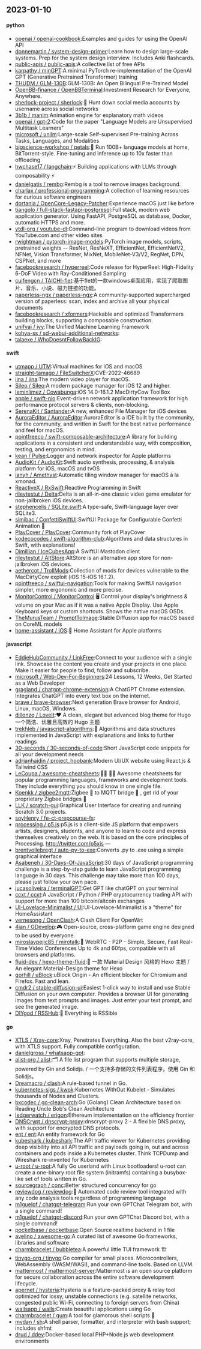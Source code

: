 ## 2023-01-10

#### python
* [openai / openai-cookbook](https://github.com/openai/openai-cookbook):Examples and guides for using the OpenAI API
* [donnemartin / system-design-primer](https://github.com/donnemartin/system-design-primer):Learn how to design large-scale systems. Prep for the system design interview. Includes Anki flashcards.
* [public-apis / public-apis](https://github.com/public-apis/public-apis):A collective list of free APIs
* [karpathy / minGPT](https://github.com/karpathy/minGPT):A minimal PyTorch re-implementation of the OpenAI GPT (Generative Pretrained Transformer) training
* [THUDM / GLM-130B](https://github.com/THUDM/GLM-130B):GLM-130B: An Open Bilingual Pre-Trained Model
* [OpenBB-finance / OpenBBTerminal](https://github.com/OpenBB-finance/OpenBBTerminal):Investment Research for Everyone, Anywhere.
* [sherlock-project / sherlock](https://github.com/sherlock-project/sherlock):🔎
Hunt down social media accounts by username across social networks
* [3b1b / manim](https://github.com/3b1b/manim):Animation engine for explanatory math videos
* [openai / gpt-2](https://github.com/openai/gpt-2):Code for the paper "Language Models are Unsupervised Multitask Learners"
* [microsoft / unilm](https://github.com/microsoft/unilm):Large-scale Self-supervised Pre-training Across Tasks, Languages, and Modalities
* [bigscience-workshop / petals](https://github.com/bigscience-workshop/petals):🌸
Run 100B+ language models at home, BitTorrent-style. Fine-tuning and inference up to 10x faster than offloading
* [hwchase17 / langchain](https://github.com/hwchase17/langchain):⚡
Building applications with LLMs through composability
⚡
* [danielgatis / rembg](https://github.com/danielgatis/rembg):Rembg is a tool to remove images background.
* [charlax / professional-programming](https://github.com/charlax/professional-programming):A collection of learning resources for curious software engineers
* [dortania / OpenCore-Legacy-Patcher](https://github.com/dortania/OpenCore-Legacy-Patcher):Experience macOS just like before
* [tiangolo / full-stack-fastapi-postgresql](https://github.com/tiangolo/full-stack-fastapi-postgresql):Full stack, modern web application generator. Using FastAPI, PostgreSQL as database, Docker, automatic HTTPS and more.
* [ytdl-org / youtube-dl](https://github.com/ytdl-org/youtube-dl):Command-line program to download videos from YouTube.com and other video sites
* [rwightman / pytorch-image-models](https://github.com/rwightman/pytorch-image-models):PyTorch image models, scripts, pretrained weights -- ResNet, ResNeXT, EfficientNet, EfficientNetV2, NFNet, Vision Transformer, MixNet, MobileNet-V3/V2, RegNet, DPN, CSPNet, and more
* [facebookresearch / hyperreel](https://github.com/facebookresearch/hyperreel):Code release for HyperReel: High-Fidelity 6-DoF Video with Ray-Conditioned Sampling
* [cuifengcn / TAICHI-flet](https://github.com/cuifengcn/TAICHI-flet):基于flet的一款windows桌面应用，实现了爬取图片、音乐、小说、磁力链接的功能。
* [paperless-ngx / paperless-ngx](https://github.com/paperless-ngx/paperless-ngx):A community-supported supercharged version of paperless: scan, index and archive all your physical documents
* [facebookresearch / xformers](https://github.com/facebookresearch/xformers):Hackable and optimized Transformers building blocks, supporting a composable construction.
* [unifyai / ivy](https://github.com/unifyai/ivy):The Unified Machine Learning Framework
* [kohya-ss / sd-webui-additional-networks](https://github.com/kohya-ss/sd-webui-additional-networks):
* [talaexe / WhoDoesntFollowBackIG](https://github.com/talaexe/WhoDoesntFollowBackIG):

#### swift
* [utmapp / UTM](https://github.com/utmapp/UTM):Virtual machines for iOS and macOS
* [straight-tamago / FileSwitcherX](https://github.com/straight-tamago/FileSwitcherX):CVE-2022-46689
* [iina / iina](https://github.com/iina/iina):The modern video player for macOS.
* [Sileo / Sileo](https://github.com/Sileo/Sileo):A modern package manager for iOS 12 and higher.
* [leminlimez / Cowabunga](https://github.com/leminlimez/Cowabunga):iOS 14.0-16.1.2 MacDirtyCow ToolBox
* [apple / swift-nio](https://github.com/apple/swift-nio):Event-driven network application framework for high performance protocol servers & clients, non-blocking.
* [SerenaKit / Santander](https://github.com/SerenaKit/Santander):A new, enhanced File Manager for iOS devices
* [AuroraEditor / AuroraEditor](https://github.com/AuroraEditor/AuroraEditor):AuroraEditor is a IDE built by the community, for the community, and written in Swift for the best native performance and feel for macOS.
* [pointfreeco / swift-composable-architecture](https://github.com/pointfreeco/swift-composable-architecture):A library for building applications in a consistent and understandable way, with composition, testing, and ergonomics in mind.
* [kean / Pulse](https://github.com/kean/Pulse):Logger and network inspector for Apple platforms
* [AudioKit / AudioKit](https://github.com/AudioKit/AudioKit):Swift audio synthesis, processing, & analysis platform for iOS, macOS and tvOS
* [ianyh / Amethyst](https://github.com/ianyh/Amethyst):Automatic tiling window manager for macOS à la xmonad.
* [ReactiveX / RxSwift](https://github.com/ReactiveX/RxSwift):Reactive Programming in Swift
* [rileytestut / Delta](https://github.com/rileytestut/Delta):Delta is an all-in-one classic video game emulator for non-jailbroken iOS devices.
* [stephencelis / SQLite.swift](https://github.com/stephencelis/SQLite.swift):A type-safe, Swift-language layer over SQLite3.
* [simibac / ConfettiSwiftUI](https://github.com/simibac/ConfettiSwiftUI):SwiftUI Package for Configurable Confetti Animation
🎉
* [PlayCover / PlayCover](https://github.com/PlayCover/PlayCover):Community fork of PlayCover
* [kodecocodes / swift-algorithm-club](https://github.com/kodecocodes/swift-algorithm-club):Algorithms and data structures in Swift, with explanations!
* [Dimillian / IceCubesApp](https://github.com/Dimillian/IceCubesApp):A SwiftUI Mastodon client
* [rileytestut / AltStore](https://github.com/rileytestut/AltStore):AltStore is an alternative app store for non-jailbroken iOS devices.
* [aethercot / TrollMods](https://github.com/aethercot/TrollMods):Collection of mods for devices vulnerable to the MacDirtyCow exploit (iOS 15-iOS 16.1.2).
* [pointfreeco / swiftui-navigation](https://github.com/pointfreeco/swiftui-navigation):Tools for making SwiftUI navigation simpler, more ergonomic and more precise.
* [MonitorControl / MonitorControl](https://github.com/MonitorControl/MonitorControl):🖥
Control your display's brightness & volume on your Mac as if it was a native Apple Display. Use Apple Keyboard keys or custom shortcuts. Shows the native macOS OSDs.
* [TheMurusTeam / PromptToImage](https://github.com/TheMurusTeam/PromptToImage):Stable Diffusion app for macOS based on CoreML models
* [home-assistant / iOS](https://github.com/home-assistant/iOS):📱
Home Assistant for Apple platforms

#### javascript
* [EddieHubCommunity / LinkFree](https://github.com/EddieHubCommunity/LinkFree):Connect to your audience with a single link. Showcase the content you create and your projects in one place. Make it easier for people to find, follow and subscribe.
* [microsoft / Web-Dev-For-Beginners](https://github.com/microsoft/Web-Dev-For-Beginners):24 Lessons, 12 Weeks, Get Started as a Web Developer
* [gragland / chatgpt-chrome-extension](https://github.com/gragland/chatgpt-chrome-extension):A ChatGPT Chrome extension. Integrates ChatGPT into every text box on the internet.
* [brave / brave-browser](https://github.com/brave/brave-browser):Next generation Brave browser for Android, Linux, macOS, Windows.
* [dillonzq / LoveIt](https://github.com/dillonzq/LoveIt):❤️
A clean, elegant but advanced blog theme for Hugo 一个简洁、优雅且高效的 Hugo 主题
* [trekhleb / javascript-algorithms](https://github.com/trekhleb/javascript-algorithms):📝
Algorithms and data structures implemented in JavaScript with explanations and links to further readings
* [30-seconds / 30-seconds-of-code](https://github.com/30-seconds/30-seconds-of-code):Short JavaScript code snippets for all your development needs
* [adrianhajdin / project_hoobank](https://github.com/adrianhajdin/project_hoobank):Modern UI/UX website using React.js & Tailwind CSS
* [LeCoupa / awesome-cheatsheets](https://github.com/LeCoupa/awesome-cheatsheets):👩‍💻
👨‍💻
Awesome cheatsheets for popular programming languages, frameworks and development tools. They include everything you should know in one single file.
* [Koenkk / zigbee2mqtt](https://github.com/Koenkk/zigbee2mqtt):Zigbee
🐝
to MQTT bridge
🌉
, get rid of your proprietary Zigbee bridges
🔨
* [LLK / scratch-gui](https://github.com/LLK/scratch-gui):Graphical User Interface for creating and running Scratch 3.0 projects.
* [soyHenry / fe-ct-prepcourse-fs](https://github.com/soyHenry/fe-ct-prepcourse-fs):
* [processing / p5.js](https://github.com/processing/p5.js):p5.js is a client-side JS platform that empowers artists, designers, students, and anyone to learn to code and express themselves creatively on the web. It is based on the core principles of Processing. http://twitter.com/p5xjs —
* [brentvollebregt / auto-py-to-exe](https://github.com/brentvollebregt/auto-py-to-exe):Converts .py to .exe using a simple graphical interface
* [Asabeneh / 30-Days-Of-JavaScript](https://github.com/Asabeneh/30-Days-Of-JavaScript):30 days of JavaScript programming challenge is a step-by-step guide to learn JavaScript programming language in 30 days. This challenge may take more than 100 days, please just follow your own pace.
* [jucasoliveira / terminalGPT](https://github.com/jucasoliveira/terminalGPT):Get GPT like chatGPT on your terminal
* [ccxt / ccxt](https://github.com/ccxt/ccxt):A JavaScript / Python / PHP cryptocurrency trading API with support for more than 100 bitcoin/altcoin exchanges
* [UI-Lovelace-Minimalist / UI](https://github.com/UI-Lovelace-Minimalist/UI):UI-Lovelace-Minimalist is a "theme" for HomeAssistant
* [vernesong / OpenClash](https://github.com/vernesong/OpenClash):A Clash Client For OpenWrt
* [4ian / GDevelop](https://github.com/4ian/GDevelop):🎮
Open-source, cross-platform game engine designed to be used by everyone.
* [miroslavpejic85 / mirotalk](https://github.com/miroslavpejic85/mirotalk):🚀
WebRTC - P2P - Simple, Secure, Fast Real-Time Video Conferences Up to 4k and 60fps, compatible with all browsers and platforms.
* [fluid-dev / hexo-theme-fluid](https://github.com/fluid-dev/hexo-theme-fluid):🌊
一款 Material Design 风格的 Hexo 主题 / An elegant Material-Design theme for Hexo
* [gorhill / uBlock](https://github.com/gorhill/uBlock):uBlock Origin - An efficient blocker for Chromium and Firefox. Fast and lean.
* [cmdr2 / stable-diffusion-ui](https://github.com/cmdr2/stable-diffusion-ui):Easiest 1-click way to install and use Stable Diffusion on your own computer. Provides a browser UI for generating images from text prompts and images. Just enter your text prompt, and see the generated image.
* [DIYgod / RSSHub](https://github.com/DIYgod/RSSHub):🍰
Everything is RSSible

#### go
* [XTLS / Xray-core](https://github.com/XTLS/Xray-core):Xray, Penetrates Everything. Also the best v2ray-core, with XTLS support. Fully compatible configuration.
* [danielgross / whatsapp-gpt](https://github.com/danielgross/whatsapp-gpt):
* [alist-org / alist](https://github.com/alist-org/alist):🗂️
A file list program that supports multiple storage, powered by Gin and Solidjs. / 一个支持多存储的文件列表程序，使用 Gin 和 Solidjs。
* [Dreamacro / clash](https://github.com/Dreamacro/clash):A rule-based tunnel in Go.
* [kubernetes-sigs / kwok](https://github.com/kubernetes-sigs/kwok):Kubernetes WithOut Kubelet - Simulates thousands of Nodes and Clusters.
* [bxcodec / go-clean-arch](https://github.com/bxcodec/go-clean-arch):Go (Golang) Clean Architecture based on Reading Uncle Bob's Clean Architecture
* [ledgerwatch / erigon](https://github.com/ledgerwatch/erigon):Ethereum implementation on the efficiency frontier
* [DNSCrypt / dnscrypt-proxy](https://github.com/DNSCrypt/dnscrypt-proxy):dnscrypt-proxy 2 - A flexible DNS proxy, with support for encrypted DNS protocols.
* [ent / ent](https://github.com/ent/ent):An entity framework for Go
* [kubeshark / kubeshark](https://github.com/kubeshark/kubeshark):The API traffic viewer for Kubernetes providing deep visibility into all API traffic and payloads going in, out and across containers and pods inside a Kubernetes cluster. Think TCPDump and Wireshark re-invented for Kubernetes
* [u-root / u-root](https://github.com/u-root/u-root):A fully Go userland with Linux bootloaders! u-root can create a one-binary root file system (initramfs) containing a busybox-like set of tools written in Go.
* [sourcegraph / conc](https://github.com/sourcegraph/conc):Better structured concurrency for go
* [reviewdog / reviewdog](https://github.com/reviewdog/reviewdog):🐶
Automated code review tool integrated with any code analysis tools regardless of programming language
* [m1guelpf / chatgpt-telegram](https://github.com/m1guelpf/chatgpt-telegram):Run your own GPTChat Telegram bot, with a single command!
* [m1guelpf / chatgpt-discord](https://github.com/m1guelpf/chatgpt-discord):Run your own GPTChat Discord bot, with a single command!
* [pocketbase / pocketbase](https://github.com/pocketbase/pocketbase):Open Source realtime backend in 1 file
* [avelino / awesome-go](https://github.com/avelino/awesome-go):A curated list of awesome Go frameworks, libraries and software
* [charmbracelet / bubbletea](https://github.com/charmbracelet/bubbletea):A powerful little TUI framework
🏗
* [tinygo-org / tinygo](https://github.com/tinygo-org/tinygo):Go compiler for small places. Microcontrollers, WebAssembly (WASM/WASI), and command-line tools. Based on LLVM.
* [mattermost / mattermost-server](https://github.com/mattermost/mattermost-server):Mattermost is an open source platform for secure collaboration across the entire software development lifecycle.
* [apernet / hysteria](https://github.com/apernet/hysteria):Hysteria is a feature-packed proxy & relay tool optimized for lossy, unstable connections (e.g. satellite networks, congested public Wi-Fi, connecting to foreign servers from China)
* [wailsapp / wails](https://github.com/wailsapp/wails):Create beautiful applications using Go
* [charmbracelet / gum](https://github.com/charmbracelet/gum):A tool for glamorous shell scripts
🎀
* [mvdan / sh](https://github.com/mvdan/sh):A shell parser, formatter, and interpreter with bash support; includes shfmt
* [drud / ddev](https://github.com/drud/ddev):Docker-based local PHP+Node.js web development environments
